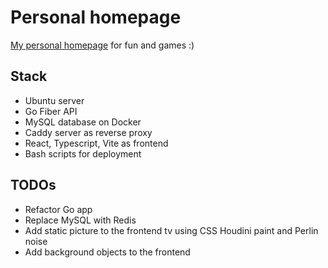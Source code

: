 # Personal homepage

[My personal homepage](https://jantuovin.fi) for fun and games :)

## Stack

- Ubuntu server
- Go Fiber API
- MySQL database on Docker
- Caddy server as reverse proxy
- React, Typescript, Vite as frontend 
- Bash scripts for deployment

## TODOs

- Refactor Go app
- Replace MySQL with Redis
- Add static picture to the frontend tv using CSS Houdini paint and Perlin noise
- Add background objects to the frontend
